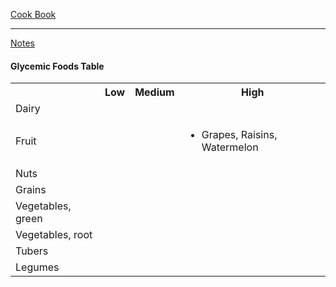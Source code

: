 [Cook Book](https://github.com/vmsmith/CookBook/blob/master/README.md)  

-----  

[Notes](https://github.com/vmsmith/CookBook/blob/master/notes.md)  

#### Glycemic Foods Table   

<table>
  <tr><th></th><th>Low</th><th>Medium</th><th>High</th></tr>
  <tr><td>Dairy</td><td></td><td></td><td></td></tr>
  <tr><td>Fruit</td><td></td><td></td><td><ul><li>Grapes, Raisins, Watermelon</td></tr>
  <tr><td>Nuts</td><td></td><td></td><td></td></tr>
  <tr><td>Grains</td><td></td><td></td><td></td></tr>
  <tr><td>Vegetables, green</td><td></td><td></td><td></td></tr>
  <tr><td>Vegetables, root</td><td></td><td></td><td></td></tr>
  <tr><td>Tubers</td><td></td><td></td><td></td></tr>  
  <tr><td>Legumes</td><td></td><td></td><td></td></tr>
</table>

